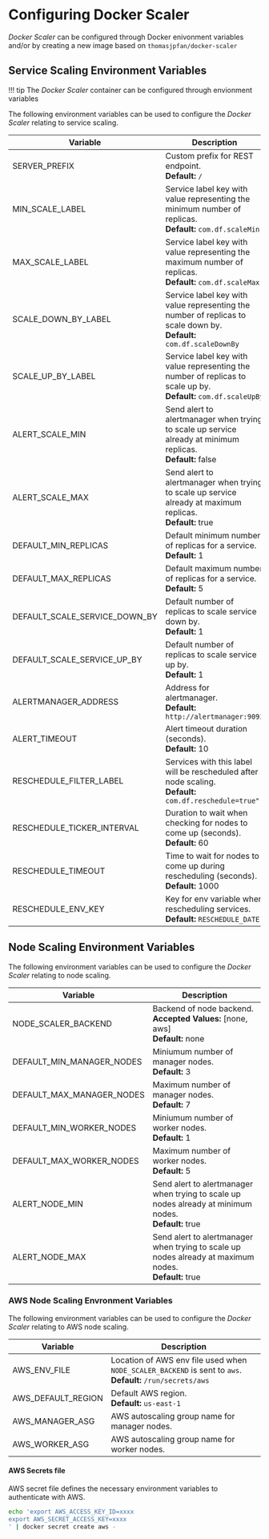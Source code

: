 # Configuring Docker Scaler

*Docker Scaler* can be configured through Docker enivonment variables and/or by creating a new image based on `thomasjpfan/docker-scaler`

## Service Scaling Environment Variables

!!! tip
    The *Docker Scaler* container can be configured through envionment variables

The following environment variables can be used to configure the *Docker Scaler* relating to service scaling.

|Variable           |Description                                               |
|-------------------|----------------------------------------------------------|
| SERVER_PREFIX     | Custom prefix for REST endpoint.<br>**Default:** `/`     |
| MIN_SCALE_LABEL   | Service label key with value representing the minimum number of replicas.<br>**Default:** `com.df.scaleMin` |
| MAX_SCALE_LABEL   | Service label key with value representing the maximum number of replicas.<br>**Default:** `com.df.scaleMax` |
| SCALE_DOWN_BY_LABEL | Service label key with value representing the number of replicas to scale down by.<br>**Default:** `com.df.scaleDownBy` |
| SCALE_UP_BY_LABEL | Service label key with value representing the number of replicas to scale up by.<br>**Default:** `com.df.scaleUpBy` |
| ALERT_SCALE_MIN | Send alert to alertmanager when trying to scale up service already at minimum replicas.<br>**Default:** false |
| ALERT_SCALE_MAX | Send alert to alertmanager when trying to scale up service already at maximum replicas.<br>**Default:** true |
| DEFAULT_MIN_REPLICAS | Default minimum number of replicas for a service.<br>**Default:** 1 |
| DEFAULT_MAX_REPLICAS | Default maximum number of replicas for a service.<br>**Default:** 5 |
| DEFAULT_SCALE_SERVICE_DOWN_BY | Default number of replicas to scale service down by.<br>**Default:** 1 |
| DEFAULT_SCALE_SERVICE_UP_BY | Default number of replicas to scale service up by.<br>**Default:** 1 |
| ALERTMANAGER_ADDRESS | Address for alertmanager.<br>**Default:** `http://alertmanager:9093` |
| ALERT_TIMEOUT | Alert timeout duration (seconds).<br>**Default:** 10 |
| RESCHEDULE_FILTER_LABEL | Services with this label will be rescheduled after node scaling.<br>**Default:** `com.df.reschedule=true"`|
| RESCHEDULE_TICKER_INTERVAL | Duration to wait when checking for nodes to come up (seconds).<br>**Default:** 60|
| RESCHEDULE_TIMEOUT | Time to wait for nodes to come up during rescheduling (seconds).<br>**Default:** 1000|
| RESCHEDULE_ENV_KEY | Key for env variable when rescheduling services.<br>**Default:** `RESCHEDULE_DATE`|

## Node Scaling Environment Variables

The following environment variables can be used to configure the *Docker Scaler* relating to node scaling.

|Variable           |Description                                               |
|-------------------|----------------------------------------------------------|
| NODE_SCALER_BACKEND | Backend of node backend.<br>**Accepted Values:** [none, aws]<br>**Default:** none |
| DEFAULT_MIN_MANAGER_NODES | Miniumum number of manager nodes.<br>**Default:** 3 |
| DEFAULT_MAX_MANAGER_NODES | Maximum number of manager nodes.<br>**Default:** 7 |
| DEFAULT_MIN_WORKER_NODES | Miniumum number of worker nodes.<br>**Default:** 1 |
| DEFAULT_MAX_WORKER_NODES | Maximum number of worker nodes.<br>**Default:** 5 |
| ALERT_NODE_MIN | Send alert to alertmanager when trying to scale up nodes already at minimum nodes.<br>**Default:** true |
| ALERT_NODE_MAX | Send alert to alertmanager when trying to scale up nodes already at maximum nodes.<br>**Default:** true |

### AWS Node Scaling Envronment Variables

The following environment variables can be used to configure the *Docker Scaler* relating to AWS node scaling.

|Variable           |Description                                               |
|-------------------|----------------------------------------------------------|
| AWS_ENV_FILE | Location of AWS env file used when `NODE_SCALER_BACKEND` is sent to `aws`.<br>**Default:** `/run/secrets/aws` |
| AWS_DEFAULT_REGION | Default AWS region.<br>**Default:** `us-east-1` |
| AWS_MANAGER_ASG | AWS autoscaling group name for manager nodes. |
| AWS_WORKER_ASG | AWS autoscaling group name for worker nodes. |

#### AWS Secrets file

AWS secret file defines the necessary environment variables to authenticate with AWS.

```bash
echo 'export AWS_ACCESS_KEY_ID=xxxx
export AWS_SECRET_ACCESS_KEY=xxxx
' | docker secret create aws -
```

